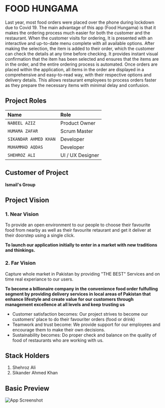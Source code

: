 
# FOOD HUNGAMA

Last year, most food orders were placed over the phone during lockdown due to Covid 19. The main advantage of this app (Food Hungama) is that it makes the ordering process much easier for both the customer and the restaurant. When the customer visits for ordering, It is presented with an interactive and up-to-date menu complete with all available options. After making the selection, the item is added to their order, which the customer can check the details at any time before checking. It provides instant visual confirmation that the item has been selected and ensures that the items are in the order, and the entire ordering process is automated. Once orders are placed within the application, all items in the order are displayed in a comprehensive and easy-to-read way, with their respective options and delivery details. This allows restaurant employees to process orders faster as they prepare the necessary items with minimal delay and confusion.


## Project Roles

| Name      | Role                |
| :-------- |  :------------------------- |
| `NABEEL AZIZ` |  Product Owner |
| `HUMAMA ZAFAR` |  Scrum Master |
| `SIKANDAR AHMED KHAN` |  Developer |
| `MUHAMMAD AQDAS` |  Developer |
| `SHEHROZ ALI` |  UI / UX Designer |

## Customer of Project
**Ismail's Group**

## Project Vision
### **1.** Near Vision
To provide an open environment to our people to choose their favourite food from nearby as well as their favourite retaurant and get it deliver at their doorstep using a single click. 

**To launch our application initially to enter in a market with new traditions and thinkings.**
### **2.** Far Vision
Capture whole market in Pakistan by providing "THE BEST" Services and on time real experiance to our users.

**To become a billionaire company in the convenience food order fulfulling segment by providing delivery services in local areas of Pakistan that enhance lifestyle and create value for our customers through management excellence at all levels and keep trusting us**
- Customer satisfaction becomes: Our project strives to become our customers’ place to do their favouriter orders (food or drink)
- Teamwork and trust become: We provide support for our employees and encourage them to make their own decisions. 
- Sustainability becomes: Do proper check and balance on the quality of food of restaurants who are working with us.
## Stack Holders
1. Shehroz Ali 
2. Sikander Ahmed Khan
## Basic Preview

![App Screenshot](https://images.pexels.com/photos/9461218/pexels-photo-9461218.jpeg?auto=compress&cs=tinysrgb&dpr=2&h=750&w=1260)

  
